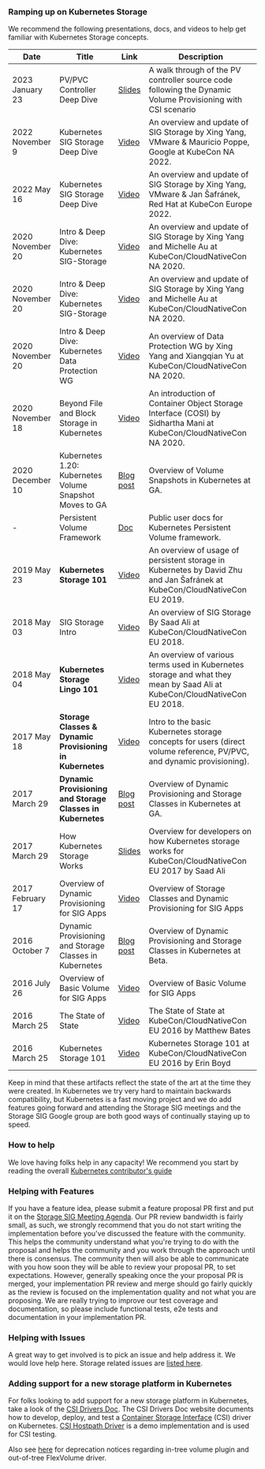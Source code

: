 ### Ramping up on Kubernetes Storage

We recommend the following presentations, docs, and videos to help get familiar with Kubernetes Storage concepts.

| Date | Title | Link | Description |
| --- | --- | --- | --- |
| 2023 January 23 | PV/PVC Controller Deep Dive | [Slides](https://docs.google.com/presentation/d/1XI_XzxlAYF6dqRfQQsoBd-UWRHssH2Ts5KwK5NDIMgg/edit) | A walk through of the PV controller source code following the Dynamic Volume Provisioning with CSI scenario |
| 2022 November 9 | Kubernetes SIG Storage Deep Dive | [Video](https://www.youtube.com/watch?v=_XXn3-yDZA0) | An overview and update of SIG Storage by Xing Yang, VMware & Mauricio Poppe, Google at KubeCon NA 2022. |
| 2022 May 16 | Kubernetes SIG Storage Deep Dive | [Video](https://www.youtube.com/watch?v=dsEeQqRSg74) | An overview and update of SIG Storage by Xing Yang, VMware & Jan Šafránek, Red Hat at KubeCon Europe 2022. |
| 2020 November 20 | Intro & Deep Dive: Kubernetes SIG-Storage | [Video](https://www.youtube.com/watch?v=rnCdvWToPPM&t=2s) | An overview and update of SIG Storage by Xing Yang and Michelle Au at KubeCon/CloudNativeCon NA 2020. |
| 2020 November 20 | Intro & Deep Dive: Kubernetes SIG-Storage | [Video](https://www.youtube.com/watch?v=rnCdvWToPPM&t=2s) | An overview and update of SIG Storage by Xing Yang and Michelle Au at KubeCon/CloudNativeCon NA 2020. |
| 2020 November 20 | Intro & Deep Dive: Kubernetes Data Protection WG | [Video](https://www.youtube.com/watch?v=g8HEQnLVo04) | An overview of Data Protection WG by Xing Yang and Xiangqian Yu at KubeCon/CloudNativeCon NA 2020. |
| 2020 November 18 | Beyond File and Block Storage in Kubernetes | [Video](https://www.youtube.com/watch?v=Y3GgJb71Cwo) | An introduction of Container Object Storage Interface (COSI) by Sidhartha Mani at KubeCon/CloudNativeCon NA 2020. |
| 2020 December 10 | Kubernetes 1.20: Kubernetes Volume Snapshot Moves to GA |[Blog post](https://kubernetes.io/blog/2020/12/10/kubernetes-1.20-volume-snapshot-moves-to-ga/)| Overview of Volume Snapshots in Kubernetes at GA. |
| - | Persistent Volume Framework | [Doc](http://kubernetes.io/docs/user-guide/persistent-volumes/) | Public user docs for Kubernetes Persistent Volume framework.
| 2019 May 23 | **Kubernetes Storage 101** | [Video](https://www.youtube.com/watch?v=_qfSzrPn9Cs) | An overview of usage of persistent storage in Kubernetes by David Zhu and Jan Šafránek at KubeCon/CloudNativeCon EU 2019.|
| 2018 May 03 | SIG Storage Intro | [Video](https://www.youtube.com/watch?v=GvrTl2T-Tts&list=PLj6h78yzYM2N8GdbjmhVU65KYm_68qBmo&index=164&t=0s) | An overview of SIG Storage By Saad Ali at KubeCon/CloudNativeCon EU 2018. |
| 2018 May 04 | **Kubernetes Storage Lingo 101** | [Video](https://www.youtube.com/watch?v=uSxlgK1bCuA&t=0s&index=300&list=PLj6h78yzYM2N8GdbjmhVU65KYm_68qBmo) | An overview of various terms used in Kubernetes storage and what they mean by Saad Ali at KubeCon/CloudNativeCon EU 2018.|
| 2017 May 18 | **Storage Classes & Dynamic Provisioning in Kubernetes** |[Video](https://youtu.be/qktFhjJmFhg)| Intro to the basic Kubernetes storage concepts for users (direct volume reference, PV/PVC, and dynamic provisioning). |
| 2017 March 29 | **Dynamic Provisioning and Storage Classes in Kubernetes** |[Blog post](https://kubernetes.io/blog/2017/03/dynamic-provisioning-and-storage-classes-kubernetes/)| Overview of Dynamic Provisioning and Storage Classes in Kubernetes at GA. |
| 2017 March 29 | How Kubernetes Storage Works | [Slides](https://docs.google.com/presentation/d/1Yl5JKifcncn0gSZf3e1dWspd8iFaWObLm9LxCaXZJIk/edit?usp=sharing) | Overview for developers on how Kubernetes storage works for KubeCon/CloudNativeCon EU 2017 by Saad Ali
| 2017 February 17 | Overview of Dynamic Provisioning for SIG Apps | [Video](https://youtu.be/NXUHmxXytUQ?t=10m33s) | Overview of Storage Classes and Dynamic Provisioning for SIG Apps
| 2016 October 7 | Dynamic Provisioning and Storage Classes in Kubernetes |[Blog post](https://kubernetes.io/blog/2016/10/dynamic-provisioning-and-storage-in-kubernetes/)| Overview of Dynamic Provisioning and Storage Classes in Kubernetes at Beta. |
| 2016 July 26 | Overview of Basic Volume for SIG Apps | [Video](https://youtu.be/DrLGxkFdDNc?t=11m19s) | Overview of Basic Volume for SIG Apps
| 2016 March 25 | The State of State | [Video](https://www.youtube.com/watch?v=jsTQ24CLRhI&index=6&list=PLosInM-8doqcBy3BirmLM4S_pmox6qTw3) | The State of State at KubeCon/CloudNativeCon EU 2016 by Matthew Bates
| 2016 March 25 | Kubernetes Storage 101 | [Video](https://www.youtube.com/watch?v=ZqTHe6Xj0Ek&list=PLosInM-8doqcBy3BirmLM4S_pmox6qTw3&index=38) | Kubernetes Storage 101 at KubeCon/CloudNativeCon EU 2016 by Erin Boyd

Keep in mind that these artifacts reflect the state of the art at the time they were created. In Kubernetes we try very hard to maintain backwards compatibility, but Kubernetes is a fast moving project and we do add features going forward and attending the Storage SIG meetings and the Storage SIG Google group are both good ways of continually staying up to speed.

### How to help

We love having folks help in any capacity! We recommend you start by reading the overall [Kubernetes contributor's guide](/contributors/guide)

### Helping with Features
If you have a feature idea, please submit a feature proposal PR first and put it on the [Storage SIG Meeting Agenda](https://docs.google.com/document/d/1-8KEG8AjAgKznS9NFm3qWqkGyCHmvU6HVl0sk5hwoAE/edit#heading=h.bag869lp4lyz).
Our PR review bandwidth is fairly small, as such, we strongly recommend that you do not start writing the implementation before you've
discussed the feature with the community. This helps the community understand what you're trying to do with the proposal and helps the
community and you work through the approach until there is consensus. The community then will also be able to communicate with you how
soon they will be able to review your proposal PR, to set expectations. However, generally speaking once the your proposal PR is merged,
your implementation PR review and merge should go fairly quickly as the review is  focused on the implementation quality and not
what you are proposing. We are really trying to improve our test coverage and documentation, so please include functional tests, e2e tests
and documentation in your implementation PR.

### Helping with Issues
A great way to get involved is to pick an issue and help address it. We would love help here. Storage related issues are [listed here](https://github.com/kubernetes/kubernetes/issues?utf8=%E2%9C%93&q=is%3Aopen+is%3Aissue+label%3Asig%2Fstorage+).

### Adding support for a new storage platform in Kubernetes
For folks looking to add support for a new storage platform in Kubernetes, take a look of the [CSI Drivers Doc](https://kubernetes-csi.github.io/docs/). The CSI Drivers Doc website documents how to develop, deploy, and test a [Container Storage Interface](https://github.com/container-storage-interface/spec/blob/master/spec.md) (CSI) driver on Kubernetes. [CSI Hostpath Driver](https://github.com/kubernetes-csi/csi-driver-host-path/blob/master/README.md) is a demo implementation and is used for CSI testing.

Also see [here](https://github.com/kubernetes/community/blob/master/sig-storage/volume-plugin-faq.md) for deprecation notices regarding in-tree volume plugin and out-of-tree FlexVolume driver.

